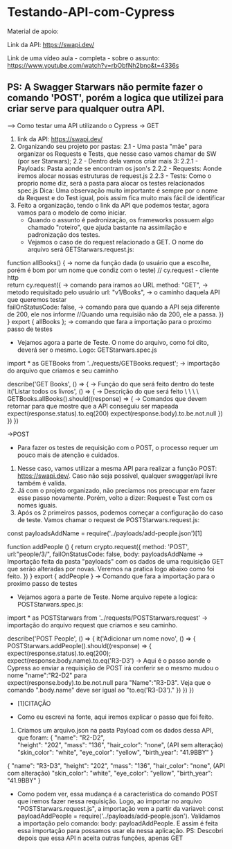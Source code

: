 # Testando-API-com-Cypress
Material de apoio:

Link da API: https://swapi.dev/

Link de uma vídeo aula - completa - sobre o assunto: https://www.youtube.com/watch?v=rbObfNh2bno&t=4336s

PS: A Swagger Starwars não permite fazer o comando 'POST', porém a logica que utilizei para criar serve para qualquer outra API.
--------------------------------------------------------------------------------------------------------------------------------
--> Como testar uma API utilizando o Cypress
-> GET
1. link da API: https://swapi.dev/
2. Organizando seu projeto por pastas:
	2.1 - Uma pasta "mãe" para organizar os Requests e Tests, que nesse caso vamos chamar de SW (por ser Starwars);
	2.2 - Dentro dela vamos criar mais 3:
		2.2.1 - Payloads: Pasta aonde se encontram os json's
		2.2.2 - Requests: Aonde iremos alocar nossas estruturas de request.js
		2.2.3 - Tests: Como o proprio nome diz, será a pasta para alocar os testes relacionados spec.js
		Dica: Uma observação muito importante é sempre por o nome da Request e do Test igual, pois assim fica muito mais fácil de identificar
3. Feito a organização, tendo o link da API que podemos testar, agora vamos para o modelo de como iniciar.
	- Quando o assunto é padronização, os frameworks possuem algo chamado "roteiro", que ajuda bastante na assimilação e padronização dos testes.
	- Vejamos o caso de do request relacionado a GET. O nome do arquivo será GETStarwars.request.js:

function allBooks() {               -> nome da função dada (o usuário que a escolhe, porém é bom por um nome que condiz com o teste)
    // cy.request - cliente http   
    return cy.request({		    -> comando para iramos ao URL
        method: "GET", 		    -> metodo requisitado pelo usuário
        url: "v1/Books",	    -> o caminho daquela API que queremos testar	
        failOnStatusCode: false,    -> comando para que quando a API seja diferente de 200, ele nos informe
        //Quando uma requisião não da 200, ele a passa.
    })
}
export { allBooks };                -> comando que fara a importação para o proximo passo de testes

- Vejamos agora a parte de Teste. O nome do arquivo, como foi dito, deverá ser o mesmo. Logo: GETStarwars.spec.js

import * as GETBooks from '../requests/GETBooks.request'; -> importação do arquivo que criamos e seu caminho

describe('GET Books', () => {				  -> Função do que será feito dentro do teste	
    it('Listar todos os livros', () => {		  -> Descrição do que será feito \\ \\ \\ \\ 
        GETBooks.allBooks().should((response) => {        -> Comandos que devem retornar para que mostre que a API conseguiu ser mapeada
            expect(response.status).to.eq(200)
            expect(response.body).to.be.not.null
        })
    })
})

->POST
- Para fazer os testes de requisição com o POST, o processo requer um pouco mais de atenção e cuidados.
1. Nesse caso, vamos utilizar a mesma API para realizar a função POST:  https://swapi.dev/.
Caso não seja possivel, qualquer swagger/api livre também é valida.
2. Já com o projeto organizado, não preciamos nos preocupar em fazer esse passo novamente. Porém, volto a dizer: Request e Test com os nomes iguais.
3. Após os 2 primeiros passos, podemos começar a configuração do caso de teste.
Vamos chamar o request de POSTStarwars.request.js:

const payloadsAddName = require('../payloads/add-people.json')[1]

function addPeople () {
    return crypto.request({
        method: 'POST',
        url:"people/3/",
        failOnStatusCode: false,
        body: payloadsAddName -> Importação feita da pasta "payloads" com os dados de uma requisição GET que serão alteradas por novas. Veremos na pratica logo abaixo como foi feito.
    })
}
export { addPeople }       -> Comando que fara a importação para o proximo passo de testes

- Vejamos agora a parte de Teste. Nome arquivo repete a logica: POSTStarwars.spec.js:

import * as POSTStarwars from '../requests/POSTStarwars.request'  -> importação do arquivo request que criamos e seu caminho.

describe('POST People', () => {
    it('Adicionar um nome novo', () => {
        POSTStarwars.addPeople().should((response) => {
            expect(response.status).to.eq(200);
            expect(response.body.name).to.eq('R3-D3')             -> Aqui é o passo aonde o Cypress ao enviar a requisição de POST irá conferir se o mesmo mudou o nome "name":"R2-D2" para 	
            expect(response.body).to.be.not.null			para "Name":"R3-D3". Veja que o comando ".body.name" deve ser igual ao "to.eq('R3-D3')."
        })
    })
}) 

* [1]CITAÇÃO
- Como eu escrevi na fonte, aqui iremos explicar o passo que foi feito.
1. Criamos um arquivo.json na pasta Payload com os dados dessa API, que foram:
{
	"name": "R2-D2",              
	"height": "202",
	"mass": "136",
	"hair_color": "none",     (API sem alteração)
	"skin_color": "white", 
	"eye_color": "yellow",
	"birth_year": "41.9BBY"
}

{
	"name": "R3-D3",
	"height": "202",
	"mass": "136",
	"hair_color": "none",     (API com alteração)
	"skin_color": "white",
	"eye_color": "yellow",
	"birth_year": "41.9BBY"
}

- Como podem ver, essa mudança é a caracteristica do comando POST que iremos fazer nessa requisição.
Logo, ao importar no arquivo "POSTStarwars.request.js", a importação vem a partir da variavel: const payloadAddPeople = require('../payloads/add-people.json').
Validamos a importação pelo comando:  body: payloadAddPeople.
E assim é feita essa importação para possamos usar ela nessa aplicação.
PS: Descobri depois que essa API n aceita outras funções, apenas GET
